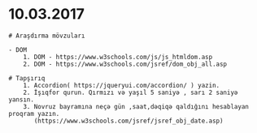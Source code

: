 # 10.03.2017
	# Araşdırma mövzuları

    - DOM 
		1. DOM - https://www.w3schools.com/js/js_htmldom.asp
		2. DOM - https://www.w3schools.com/jsref/dom_obj_all.asp
		
    # Tapşırıq
		1. Accordion( https://jqueryui.com/accordion/ ) yazin.
		2. İşıqfor qurun. Qırmızı və yaşıl 5 saniyə , sarı 2 saniyə yansın. 
		3. Novruz bayramına neçə gün ,saat,dəqiqə qaldığını hesablayan proqram yazın. 
		   (https://www.w3schools.com/jsref/jsref_obj_date.asp)